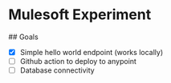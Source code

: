 # Mulesoft Experiment

## Goals
- [x] Simple hello world endpoint (works locally)
- [ ] Github action to deploy to anypoint
- [ ] Database connectivity